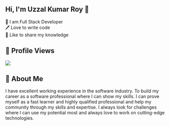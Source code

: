 ## Hi, I'm Uzzal Kumar Roy 👋
<p>
👑 I am Full Stack Developer <br> 
🖊️ Love to write code <br> 
🎤 Like to share my knowledge </p> 

## 👀 Profile Views
![](https://komarev.com/ghpvc/?username=uzzal71&style=plastic&color=blueviolet&label=PROFILE+VIEWS)

## 🚀 About Me
I have excellent working experience in the software industry. To build my career as a software professional where I can show my skills. I can prove myself as a fast learner and highly qualified professional and help my community through my skills and expertise. I always look for challenges where I can use my potential most and always love to work on cutting-edge technologies. 
